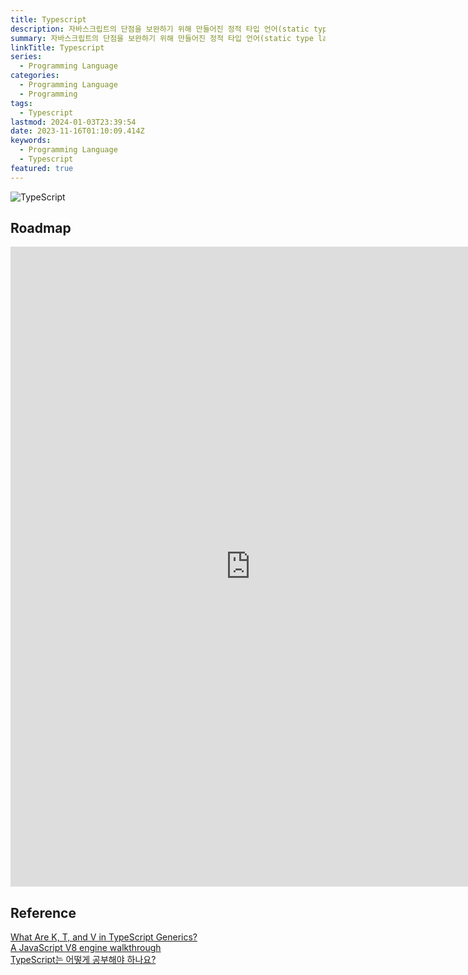 ```yaml
---
title: Typescript
description: 자바스크립트의 단점을 보완하기 위해 만들어진 정적 타입 언어(static type language)
summary: 자바스크립트의 단점을 보완하기 위해 만들어진 정적 타입 언어(static type language)
linkTitle: Typescript
series:
  - Programming Language
categories:
  - Programming Language
  - Programming
tags:
  - Typescript
lastmod: 2024-01-03T23:39:54
date: 2023-11-16T01:10:09.414Z
keywords:
  - Programming Language
  - Typescript
featured: true
---
```


![TypeScript](media/images/typescript.webp "https://dev.to/shivamblog/8-tips-for-clean-typescript-code-you-must-know-488k")

## Roadmap

<p align="center">
<iframe width="768" height="1024" src="https://roadmap.sh/typescript?s=652b754df43a58c923ce9d26" frameborder="0" allow="accelerometer; autoplay; encrypted-media; gyroscope; picture-in-picture" allowfullscreen></iframe>
</p>

## Reference

[What Are K, T, and V in TypeScript Generics?](https://medium.com/frontend-canteen/what-are-k-t-and-v-in-typescript-generics-9fabe1d0f0f3)  
[A JavaScript V8 engine walkthrough](https://garden.bradwoods.io/experiments/js-engine/basic)  
[TypeScript는 어떻게 공부해야 하나요?](https://yozm.wishket.com/magazine/detail/1376/)
